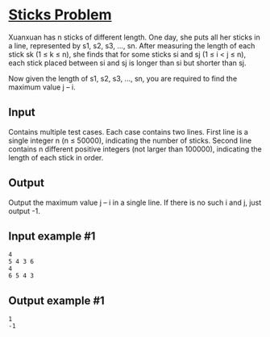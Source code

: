 # [Sticks Problem](https://www.e-olymp.com/en/problems/1102)
Xuanxuan has n sticks of different length. One day, she puts all her sticks in a line, represented by s1, s2, s3, ..., sn. After measuring the length of each stick sk (1 ≤ k ≤ n), she finds that for some sticks si and sj (1 ≤ i < j ≤ n), each stick placed between si and sj is longer than si but shorter than sj.

Now given the length of s1, s2, s3, ..., sn, you are required to find the maximum value j – i.

## Input
Contains multiple test cases. Each case contains two lines. First line is a single integer n (n ≤ 50000), indicating the number of sticks. Second line contains n different positive integers (not larger than 100000), indicating the length of each stick in order.

## Output
Output the maximum value j – i in a single line. If there is no such i and j, just output -1.

## Input example #1
```
4
5 4 3 6
4
6 5 4 3
```

## Output example #1
```
1
-1
```
